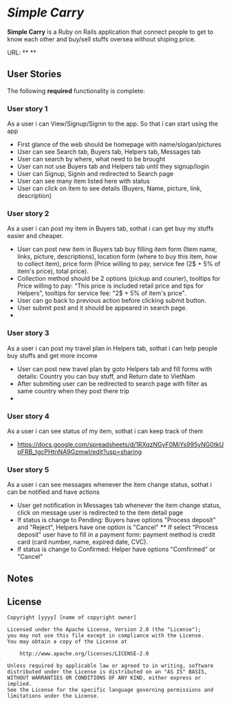 # *Simple Carry*

**Simple Carry** is a Ruby on Rails application that connect people to get to know each other and buy/sell stuffs oversea without shiping price. 

URL: ** **

## User Stories

The following **required** functionality is complete:

### User story 1
As a user i can View/Signup/Signin to the app. So that i can start using the app 
* First glance of the web should be homepage with name/slogan/pictures
* User can see Search tab, Buyers tab, Helpers tab, Messages tab
* User can search by where, what need to be brought
* User can not use Buyers tab and Helpers tab until they signup/login
* User can Signup, Signin and redirected to Search page
* User can see many item listed here with status
* User can click on item to see details (Buyers, Name, picture, link, description)

### User story 2
As a user i can post my item in Buyers tab, sothat i can get buy my stuffs easier and cheaper.
* User can post new item in Buyers tab buy filling item form (Item name, links, picture, descriptions), location form (where to buy this item, how to collect item), price form (Price willing to pay, service fee (2$ + 5% of item's price), total price).
* Collection method should be 2 options (pickup and courier), tooltips for Price willing to pay: "This price is included retail price and tips for Helpers", tooltips for service fee: "2$ + 5% of item's price".
* User can go back to previous action before clicking submit button.
* User submit post and it should be appeared in search page.
* 

### User story 3
As a user i can post my travel plan in Helpers tab, sothat i can help people buy stuffs and get more income
* User can post new travel plan by goto Helpers tab and fill forms with details: Country you can buy stuff, and Return date to VietNam
* After submiting user can be redirected to search page with filter as same country when they post there trip
* 
### User story 4
As a user i can see status of my item, sothat i can keep track of them
* https://docs.google.com/spreadsheets/d/1RXqzNGyF0MiYs995yNG0tkUpFRB_tgcPHtnNA9GzmwI/edit?usp=sharing

### User story 5
As a user i can see messages whenever the item change status, sothat i can be notified and have actions
* User get notification in Messages tab whenever the item change status, click on message user is redirected to the item detail page
* If status is change to Pending: Buyers have options "Process deposit" and "Reject", Helpers have one option is "Cancel"
** If select "Process deposit" user have to fill in a payment form: payment method is credit card (card number, name, expired date, CVC).
* If status is change to Confirmed: Helper have options "Comfirmed" or "Cancel"



## Notes


## License

    Copyright [yyyy] [name of copyright owner]

    Licensed under the Apache License, Version 2.0 (the "License");
    you may not use this file except in compliance with the License.
    You may obtain a copy of the License at

        http://www.apache.org/licenses/LICENSE-2.0

    Unless required by applicable law or agreed to in writing, software
    distributed under the License is distributed on an "AS IS" BASIS,
    WITHOUT WARRANTIES OR CONDITIONS OF ANY KIND, either express or implied.
    See the License for the specific language governing permissions and
    limitations under the License.
